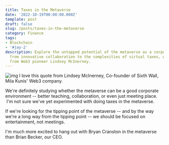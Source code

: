 ```yaml
---
title: Taxes in the Metaverse
date: '2022-10-19T00:00:00.000Z'
template: post
draft: false
slug: /posts/taxes-in-the-metaverse
category: Finance
tags:
- Blockchain
- '#jay-2'
description: Explore the untapped potential of the metaverse as a corporate environment,
  from innovative collaboration to the complexities of virtual taxes, with insights
  from Web3 pioneer Lindsey McInerney.
---
```

![img](https://s3.eu-west-1.amazonaws.com/media.socialchamp.io/users/631ce18ae12f5b7e27da4c25/posts/images/b1MJ8A3J7.png)
I love this quote from Lindsey McInerney, Co-founder of Sixth Wall, Mila Kunis' Web3 company.

We're definitely studying whether the metaverse can be a good corporate environment -- better teaching, collaboration, or even just meeting place.  I'm not sure we've yet experimented with doing taxes in the metaverse.

If we're looking for the tipping point of the metaverse -- and by the way we're a long way from the tipping point -- we should be focused on entertainment, not meetings.

I'm much more excited to hang out with Bryan Cranston in the metaverse than Brian Becker, our CEO.